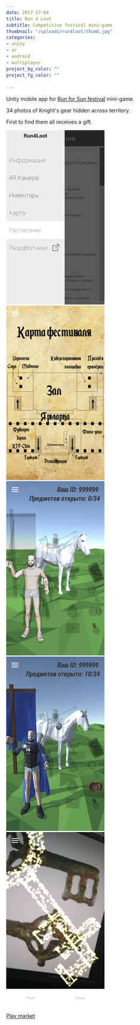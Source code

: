 ```yaml
---
date: 2017-17-04
title: Run 4 Loot
subtitle: Сompetitive festival mini-game
thumbnail: "/uploads/run4loot/thumb.jpg"
categories:
- unity
- ar
- android
- multiplayer
project_bg_color: ""
project_fg_color: ""

---
```

Unity mobile app for [Run for Sun festival](https://vk.com/pohod_za_solncem) mini-game.

34 photos of Knight's gear hidden across territory.

First to find them all receives a gift.

![img](/uploads/run4loot/01.jpg)
![img](/uploads/run4loot/02.jpg)
![img](/uploads/run4loot/03.jpg)
![img](/uploads/run4loot/04.jpg)
![img](/uploads/run4loot/05.jpg)

[Play market](https://play.google.com/store/apps/details?id=com.VertigoVR.Run4Loot)
